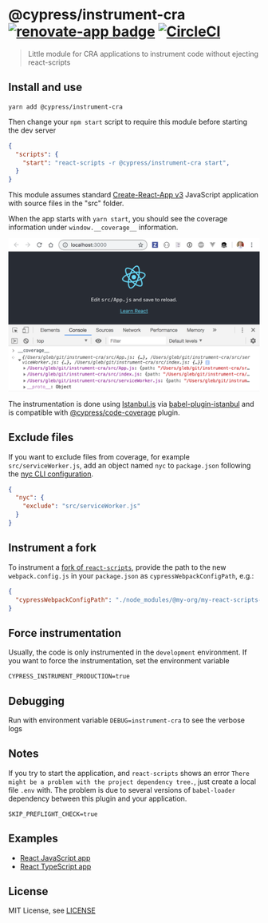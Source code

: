 # @cypress/instrument-cra [![renovate-app badge][renovate-badge]][renovate-app] [![CircleCI](https://circleci.com/gh/cypress-io/instrument-cra/tree/master.svg?style=svg&circle-token=50a3c2621735780756a505094eadb3cdca1699f2)](https://circleci.com/gh/cypress-io/instrument-cra/tree/master)
> Little module for CRA applications to instrument code without ejecting react-scripts

## Install and use

```
yarn add @cypress/instrument-cra
```

Then change your `npm start` script to require this module before starting the dev server

```json
{
  "scripts": {
    "start": "react-scripts -r @cypress/instrument-cra start",
  }
}
```

This module assumes standard [Create-React-App v3](https://github.com/facebook/create-react-app) JavaScript application with source files in the "src" folder.

When the app starts with `yarn start`, you should see the coverage information under `window.__coverage__` information.

![Coverage object](images/coverage.png)

The instrumentation is done using [Istanbul.js](https://istanbul.js.org/) via [babel-plugin-istanbul](https://github.com/istanbuljs/babel-plugin-istanbul) and is compatible with [@cypress/code-coverage](https://github.com/cypress-io/code-coverage) plugin.

## Exclude files

If you want to exclude files from coverage, for example `src/serviceWorker.js`, add an object named `nyc` to `package.json` following the [nyc CLI configuration](https://github.com/istanbuljs/nyc#configuring-nyc).

```json
{
  "nyc": {
    "exclude": "src/serviceWorker.js"
  }
}
```

## Instrument a fork

To instrument a [fork of `react-scripts`](https://create-react-app.dev/docs/alternatives-to-ejecting/), provide the path to the new `webpack.config.js` in your `package.json` as `cypressWebpackConfigPath`, e.g.:

```json
{
  "cypressWebpackConfigPath": "./node_modules/@my-org/my-react-scripts-fork/config/webpack.config.js"
}
```

## Force instrumentation

Usually, the code is only instrumented in the `development` environment. If you want to force the instrumentation, set the environment variable

```
CYPRESS_INSTRUMENT_PRODUCTION=true
```

## Debugging

Run with environment variable `DEBUG=instrument-cra` to see the verbose logs

## Notes

If you try to start the application, and `react-scripts` shows an error `There might be a problem with the project dependency tree.`, just create a local file `.env` with. The problem is due to several versions of `babel-loader` dependency between this plugin and your application.

```
SKIP_PREFLIGHT_CHECK=true
```

## Examples

- [React JavaScript app](https://github.com/bahmutov/testing-react)
- [React TypeScript app](https://github.com/bahmutov/cra-ts-code-coverage-example)

## License

MIT License, see [LICENSE](LICENSE)

[renovate-badge]: https://img.shields.io/badge/renovate-app-blue.svg
[renovate-app]: https://renovateapp.com/
